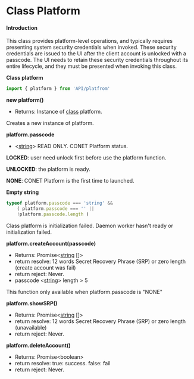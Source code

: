 # Class Platform

#### Introduction

This class provides platform-level operations, and typically requires presenting system security credentials when invoked. These security credentials are issued to the UI after the client account is unlocked with a passcode. The UI needs to retain these security credentials throughout its entire lifecycle, and they must be presented when invoking this class.

**Class platform**

```typescript
import { platform } from 'API/platfrom'
```



**new platform()**

* Returns:  Instance of [class](https://www.typescriptlang.org/docs/handbook/2/classes.html) platform.

Creates a new instance of platform.



**platform.passcode**&#x20;

* <[string](https://www.typescriptlang.org/docs/handbook/2/everyday-types.html)> READ ONLY. CONET Platform status.

**LOCKED**: user need unlock first before use the platform function.

**UNLOCKED**: the platform is ready.

**NONE**: CONET Platform is the first time to launched.

**Empty string**

```typescript
typeof platform.passcode === 'string' && 
    ( platform.passcode === '' || 
    !platform.passcode.length )
```

Class platform is initialization failed. Daemon worker hasn't ready or initialization failed.



**platform.createAccount(passcode)**

* Returns: Promise<[string](https://www.typescriptlang.org/docs/handbook/2/everyday-types.html) \[]>
* return resolve: 12 words Secret Recovery Phrase (SRP) or zero length (create account was fail)
* return reject: Never.
* passcode <[string](https://www.typescriptlang.org/docs/handbook/2/everyday-types.html)> length > 5

This function only available when platform.passcode is "NONE"



**platform.showSRP()**

* Returns: Promise<[string](https://www.typescriptlang.org/docs/handbook/2/everyday-types.html) \[]>
* return resolve: 12 words Secret Recovery Phrase (SRP) or zero length (unavailable)
* return reject: Never.



**platform.deleteAccount()**

* Returns: Promise\<boolean>
* return resolve: true: success. false: fail
* return reject: Never.





